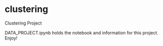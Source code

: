 # clustering
Clustering Project

DATA_PROJECT.ipynb holds the notebook and information for this project. Enjoy!
